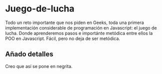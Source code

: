 # Juego-de-lucha

Todo un reto importante que nos piden en Geeks, toda una primera implementación considerable de programación en Javascript: el juego de lucha. Donde aprenderemos pasos e importánte metódica entre ellos la POO en Javascript. Fácil, pero no deja de ser metódica.

## Añado detalles

Creo que así se pone en negrita.
